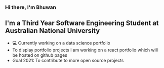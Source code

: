 ### Hi there, I'm Bhuwan 

## I'm a Third Year Software Engineering Student at Australian National University 
- :computer: Currently working on a data science portfolio 
- To display portfolio projects I am working on a react portfolio which will be hosted on github pages 
- Goal 2021: To contribute to more open source projects
